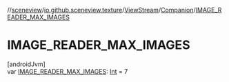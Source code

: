 //[sceneview](../../../../index.md)/[io.github.sceneview.texture](../../index.md)/[ViewStream](../index.md)/[Companion](index.md)/[IMAGE_READER_MAX_IMAGES](-i-m-a-g-e_-r-e-a-d-e-r_-m-a-x_-i-m-a-g-e-s.md)

# IMAGE_READER_MAX_IMAGES

[androidJvm]\
var [IMAGE_READER_MAX_IMAGES](-i-m-a-g-e_-r-e-a-d-e-r_-m-a-x_-i-m-a-g-e-s.md): [Int](https://kotlinlang.org/api/latest/jvm/stdlib/kotlin/-int/index.html) = 7

